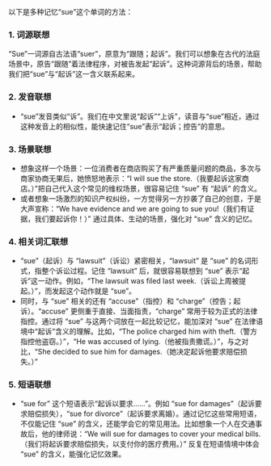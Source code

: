 以下是多种记忆“sue”这个单词的方法：

### 1. 词源联想
“Sue”一词源自古法语“suer”，原意为“跟随；起诉”。我们可以想象在古代的法庭场景中，原告“跟随”着法律程序，对被告发起“起诉”。这种词源背后的场景，帮助我们把“sue”与“起诉”这一含义联系起来。

### 2. 发音联想
 - “sue”发音类似“诉”。我们在中文里说“起诉”“上诉”，读音与“sue”相近，通过这种发音上的相似性，能快速记住“sue”表示“起诉；控告”的意思。

### 3. 场景联想
 - 想象这样一个场景：一位消费者在商店购买了有严重质量问题的商品，多次与商家协商无果后，她愤怒地表示：“I will sue the store.（我要起诉这家商店。）”把自己代入这个常见的维权场景，很容易记住 “sue” 有 “起诉” 的含义。
 - 或者想象一场激烈的知识产权纠纷，一方觉得另一方抄袭了自己的创意，于是大声宣称：“We have evidence and we are going to sue you!（我们有证据，我们要起诉你！）” 通过具体、生动的场景，强化对 “sue” 含义的记忆。

### 4. 相关词汇联想
 - “sue”（起诉）与 “lawsuit”（诉讼）紧密相关，“lawsuit” 是 “sue” 的名词形式，指整个诉讼过程。记住 “lawsuit” 后，就很容易联想到 “sue” 表示“起诉”这一动作。例如，“The lawsuit was filed last week.（诉讼上周被提起。）”，而发起这个动作就是 “sue”。
 - 同时，与 “sue” 相关的还有 “accuse”（指控）和 “charge”（控告；起诉）。“accuse” 更侧重于直接、当面指责，“charge” 常用于较为正式的法律指控。通过将 “sue” 与这两个词放在一起比较记忆，能加深对 “sue” 在法律语境中“起诉”含义的理解。比如，“The police charged him with theft.（警方指控他盗窃。）”，“He was accused of lying.（他被指责撒谎。）”，与之对比，“She decided to sue him for damages.（她决定起诉他要求赔偿损失。）” 

### 5. 短语联想
 - “sue for” 这个短语表示“起诉以要求……”。例如 “sue for damages”（起诉要求赔偿损失），“sue for divorce”（起诉要求离婚）。通过记忆这些常用短语，不仅能记住 “sue” 的含义，还能学会它的常见用法。比如想象一个人在交通事故后，他的律师说：“We will sue for damages to cover your medical bills.（我们将起诉要求赔偿损失，以支付你的医疗费用。）” 反复在短语情境中体会 “sue” 的含义，能强化记忆效果。 